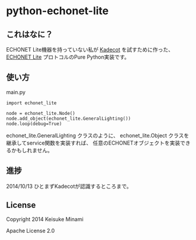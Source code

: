 python-echonet-lite
===================

これはなに？
------------

ECHONET Lite機器を持っていない私が [Kadecot][] を試すために作った、
[ECHONET Lite][] プロトコルのPure Python実装です。

使い方
------

main.py

    import echonet_lite
    
    node = echonet_lite.Node()
    node.add_object(echonet_lite.GeneralLighting())
    node.loop(debug=True)

echonet_lite.GeneralLighting クラスのように、
echonet_lite.Object クラスを継承してservice関数を実装すれば、
任意のECHONETオブジェクトを実装できるかもしれません。

進捗
----

2014/10/13 ひとまずKadecotが認識するところまで。

License
-------

Copyright 2014 Keisuke Minami

Apache License 2.0


[ECHONET Lite]: http://www.echonet.gr.jp/ "ECHONET Lite"
[Kadecot]: http://kadecot.net/ "Kadecot"

